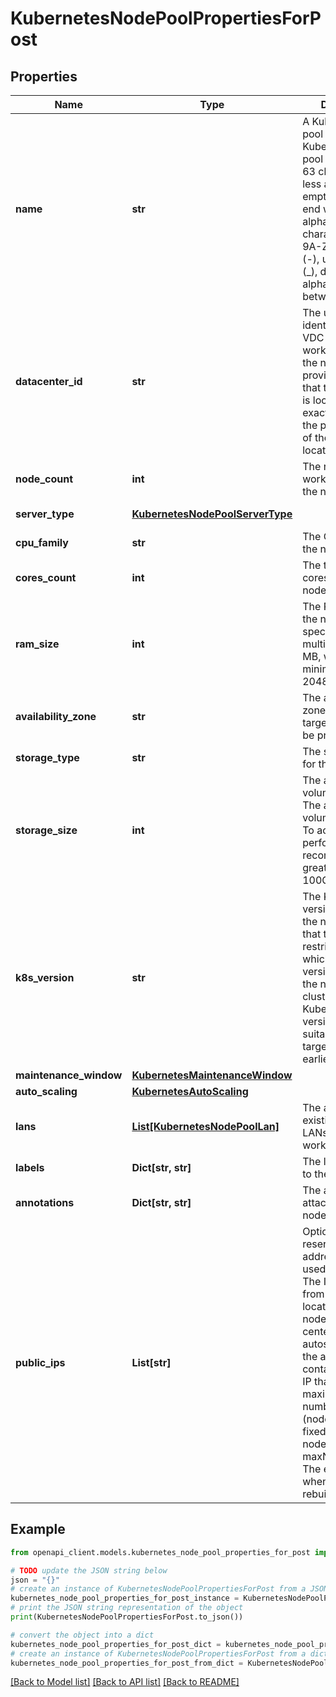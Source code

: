 # KubernetesNodePoolPropertiesForPost


## Properties

Name | Type | Description | Notes
------------ | ------------- | ------------- | -------------
**name** | **str** | A Kubernetes node pool name. Valid Kubernetes node pool name must be 63 characters or less and must be empty or begin and end with an alphanumeric character ([a-z0-9A-Z]) with dashes (-), underscores (_), dots (.), and alphanumerics between. | 
**datacenter_id** | **str** | The unique identifier of the VDC where the worker nodes of the node pool are provisioned.Note that the data center is located in the exact place where the parent cluster of the node pool is located. | 
**node_count** | **int** | The number of worker nodes of the node pool. | 
**server_type** | [**KubernetesNodePoolServerType**](KubernetesNodePoolServerType.md) |  | [optional] [default to KubernetesNodePoolServerType.DEDICATEDCORE]
**cpu_family** | **str** | The CPU type for the nodes. | [optional] 
**cores_count** | **int** | The total number of cores for the nodes. | 
**ram_size** | **int** | The RAM size for the nodes. Must be specified in multiples of 1024 MB, with a minimum size of 2048 MB. | 
**availability_zone** | **str** | The availability zone in which the target VM should be provisioned. | 
**storage_type** | **str** | The storage type for the nodes. | 
**storage_size** | **int** | The allocated volume size in GB. The allocated volume size in GB. To achieve good performance, we recommend a size greater than 100GB for SSD. | 
**k8s_version** | **str** | The Kubernetes version running in the node pool. Note that this imposes restrictions on which Kubernetes versions can run in the node pools of a cluster. Also, not all Kubernetes versions are suitable upgrade targets for all earlier versions. | [optional] 
**maintenance_window** | [**KubernetesMaintenanceWindow**](KubernetesMaintenanceWindow.md) |  | [optional] 
**auto_scaling** | [**KubernetesAutoScaling**](KubernetesAutoScaling.md) |  | [optional] 
**lans** | [**List[KubernetesNodePoolLan]**](KubernetesNodePoolLan.md) | The array of existing private LANs to attach to worker nodes. | [optional] 
**labels** | **Dict[str, str]** | The labels attached to the node pool. | [optional] 
**annotations** | **Dict[str, str]** | The annotations attached to the node pool. | [optional] 
**public_ips** | **List[str]** | Optional array of reserved public IP addresses to be used by the nodes. The IPs must be from the exact location of the node pool&#39;s data center. If autoscaling is used, the array must contain one more IP than the maximum possible number of nodes (nodeCount+1 for a fixed number of nodes or maxNodeCount+1). The extra IP is used when the nodes are rebuilt. | [optional] 

## Example

```python
from openapi_client.models.kubernetes_node_pool_properties_for_post import KubernetesNodePoolPropertiesForPost

# TODO update the JSON string below
json = "{}"
# create an instance of KubernetesNodePoolPropertiesForPost from a JSON string
kubernetes_node_pool_properties_for_post_instance = KubernetesNodePoolPropertiesForPost.from_json(json)
# print the JSON string representation of the object
print(KubernetesNodePoolPropertiesForPost.to_json())

# convert the object into a dict
kubernetes_node_pool_properties_for_post_dict = kubernetes_node_pool_properties_for_post_instance.to_dict()
# create an instance of KubernetesNodePoolPropertiesForPost from a dict
kubernetes_node_pool_properties_for_post_from_dict = KubernetesNodePoolPropertiesForPost.from_dict(kubernetes_node_pool_properties_for_post_dict)
```
[[Back to Model list]](../README.md#documentation-for-models) [[Back to API list]](../README.md#documentation-for-api-endpoints) [[Back to README]](../README.md)


